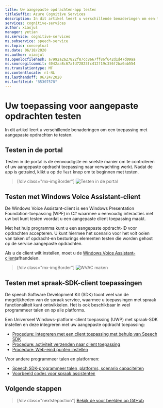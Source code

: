 ```yaml
---
title: Uw aangepaste opdrachten-app testen
titleSuffix: Azure Cognitive Services
description: In dit artikel leert u verschillende benaderingen om een toepassing met aangepaste opdrachten te testen.
services: cognitive-services
author: xiaojul
manager: yetian
ms.service: cognitive-services
ms.subservice: speech-service
ms.topic: conceptual
ms.date: 06/18/2020
ms.author: xiaojul
ms.openlocfilehash: a7992a2a27822f87cc8667ff86f642d1d47d09aa
ms.sourcegitcommit: 4042aa8c67afd72823fc412f19c356f2ba0ab554
ms.translationtype: MT
ms.contentlocale: nl-NL
ms.lasthandoff: 06/24/2020
ms.locfileid: "85307578"
---
```

# <a name="test-your-custom-commands-application"></a>Uw toepassing voor aangepaste opdrachten testen

In dit artikel leert u verschillende benaderingen om een toepassing met aangepaste opdrachten te testen.

## <a name="test-in-the-portal"></a>Testen in de portal

Testen in de portal is de eenvoudigste en snelste manier om te controleren of uw aangepaste opdracht toepassing naar verwachting werkt. Nadat de app is getraind, klikt u op de `Test` knop om te beginnen met testen.

> [!div class="mx-imgBorder"]
> ![Testen in de portal](media/custom-commands/create-basic-test-chat.png)

## <a name="test-with-windows-voice-assistant-client"></a>Testen met Windows Voice Assistant-client

De Windows Voice Assistant-client is een Windows Presentation Foundation-toepassing (WPF) in C# waarmee u eenvoudig interacties met uw bot kunt testen voordat u een aangepaste client toepassing maakt.

Met het hulp programma kunt u een aangepaste opdracht-ID voor opdrachten accepteren. U kunt hiermee het scenario voor het volt ooien van taken of opdracht-en besturings elementen testen die worden gehost op de service aangepaste opdrachten.

Als u de client wilt instellen, moet u de [Windows Voice Assistant-client](https://github.com/Azure-Samples/Cognitive-Services-Voice-Assistant/tree/master/clients/csharp-wpf)afhandelen.

> [!div class="mx-imgBorder"]
> ![WVAC maken](media/custom-commands/conversation.png)

## <a name="test-with-speech-sdk-enabled-client-applications"></a>Testen met spraak-SDK-client toepassingen 
De speech Software Development Kit (SDK) toont veel van de mogelijkheden van de spraak service, waarmee u toepassingen met spraak functionaliteit kunt ontwikkelen. Het is ook beschikbaar in veel programmeer talen en op alle platforms.

Een Universeel Windows-platform-client toepassing (UWP) met spraak-SDK instellen en deze integreren met uw aangepaste opdracht toepassing:  
- [Procedure: integreren met een client toepassing met behulp van Speech SDK](./how-to-custom-commands-setup-speech-sdk.md)
- [Procedure: activiteit verzenden naar client toepassing](./how-to-custom-commands-send-activity-to-client.md)
- [Procedure: Web-eind punten instellen](./how-to-custom-commands-setup-web-endpoints.md)

Voor andere programmeer talen en platformen:
- [Speech SDK-programmeer talen, platforms, scenario capaciteiten](https://docs.microsoft.com/azure/cognitive-services/speech-service/speech-sdk)
- [Voorbeeld codes voor spraak assistenten](https://github.com/Azure-Samples/Cognitive-Services-Voice-Assistant)

## <a name="next-steps"></a>Volgende stappen

> [!div class="nextstepaction"]
> [Bekijk de voor beelden op GitHub](https://aka.ms/speech/cc-samples)

